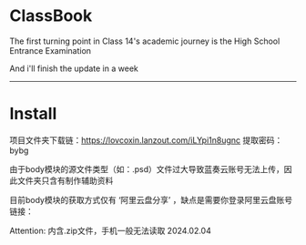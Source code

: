 # ClassBook
The first turning point in Class 14's academic journey is the High School Entrance Examination

And i'll finish the update in a week

---

# Install
项目文件夹下载链：https://lovcoxin.lanzout.com/iLYpi1n8ugnc
提取密码：bybg

由于body模块的源文件类型（如：.psd）文件过大导致蓝奏云账号无法上传，因此文件夹只含有制作辅助资料

目前body模块的获取方式仅有 ‘阿里云盘分享’ ，缺点是需要你登录阿里云盘账号
链接：

Attention: 内含.zip文件，手机一般无法读取
2024.02.04


